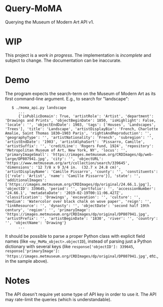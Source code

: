 # Query-MoMA

Querying the Museum of Modern Art API v1.

# WIP

This project is a *work in progress*. The implementation is *incomplete* and
subject to change. The documentation can be inaccurate.

# Demo

The program expects the search-term on the Museum of Modern Art as its first
command-line argument. E.g., to search for "landscape":

       $ ./moma_api.py landscape
          ...
          {'isPublicDomain': True, 'artistRole': 'Artist', 'department': 'Drawings and Prints', 'objectBeginDate': 1850, 'isHighlight': False, 'locale': '', 'objectEndDate': 1903, 'tags': ['Houses', 'Landscapes', 'Trees'], 'title': 'Landscape', 'artistDisplayBio': 'French, Charlotte Amalie, Saint Thomas 1830–1903 Paris', 'rightsAndReproduction': '', 'geographyType': '', 'artistNationality': 'French', 'subregion': '', 'artistEndDate': '1903', 'artistAlphaSort': 'Pissarro, Camille', 'artistSuffix': '', 'creditLine': 'Rogers Fund, 1924', 'repository': 'Metropolitan Museum of Art, New York, NY', 'locus': '', 'primaryImageSmall': 'https://images.metmuseum.org/CRDImages/dp/web-large/DP807941.jpg', 'city': '', 'objectURL': 'https://www.metmuseum.org/art/collection/search/339645', 'dimensions': '12 7/8 x 9 3/4 in.  (32.7 x 24.8 cm)', 'artistDisplayName': 'Camille Pissarro', 'county': '', 'constituents': [{'role': 'Artist', 'name': 'Camille Pissarro'}], 'state': '', 'additionalImages': ['https://images.metmuseum.org/CRDImages/dp/original/24.66.1.jpg'], 'objectID': 339645, 'period': '', 'portfolio': '', 'accessionNumber': '24.66.1', 'metadataDate': '2019-02-19T00:11:06.427Z', 'classification': 'Drawings', 'excavation': '', 'culture': '', 'medium': 'Watercolor over black chalk on wove paper', 'reign': '', 'linkResource': '', 'dynasty': '', 'objectDate': 'second half 19th century', 'region': '', 'primaryImage': 'https://images.metmuseum.org/CRDImages/dp/original/DP807941.jpg', 'artistPrefix': '', 'artistBeginDate': '1830', 'river': '', 'country': '', 'objectName': 'Drawing'}
          ...

It should be possible to parse a proper Python class with explicit field
names (like `<my_MoMa_object>.objectID`), instead of parsing just a Python
dictionary with several keys (like `response['objectID']: 339645`,
`response['primaryImage']:
'https://images.metmuseum.org/CRDImages/dp/original/DP807941.jpg'`, etc., in
the sample above).

# Notes

The API doesn't require yet some type of API key in order to use it.
The API may rate-limit the queries (which is understandable).
